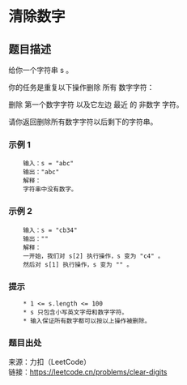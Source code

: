# 清除数字

## 题目描述

给你一个字符串 s 。

你的任务是重复以下操作删除 所有 数字字符：

删除 第一个数字字符 以及它左边 最近 的 非数字 字符。

请你返回删除所有数字字符以后剩下的字符串。

### 示例 1

```text
    输入：s = "abc"
    输出："abc"
    解释：
    字符串中没有数字。
```

### 示例 2

```text
    输入：s = "cb34"
    输出：""
    解释：
    一开始，我们对 s[2] 执行操作，s 变为 "c4" 。
    然后对 s[1] 执行操作，s 变为 "" 。
```

### 提示

```text
    * 1 <= s.length <= 100
    * s 只包含小写英文字母和数字字符。
    * 输入保证所有数字都可以按以上操作被删除。
```

### 题目出处

来源：力扣（LeetCode）  
链接：<https://leetcode.cn/problems/clear-digits>
